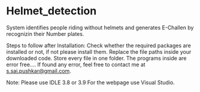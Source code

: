 # Helmet_detection
System identifies people riding without helmets and generates E-Challen by recognizin their Number plates.

Steps to follow after Installation:
Check whether the required packages are installed or not, if not please install them.
Replace the file paths inside your downloaded code.
Store every file in one folder.
The programs inside are error free.... If found any error, feel free to contact me at s.sai.pushkar@gmail.com.

Note:
Please use IDLE 3.8 or 3.9
For the webpage use Visual Studio.
